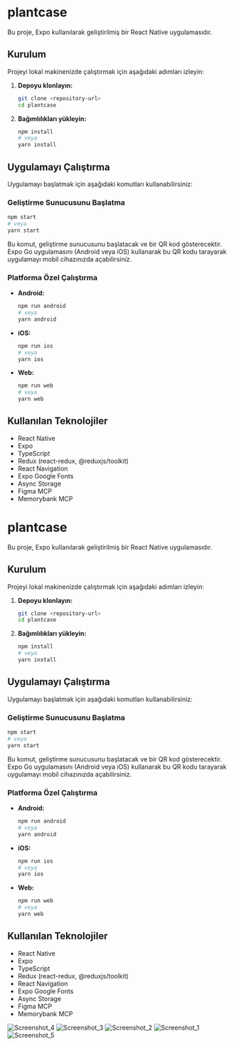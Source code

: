 # plantcase

Bu proje, Expo kullanılarak geliştirilmiş bir React Native uygulamasıdır.

## Kurulum

Projeyi lokal makinenizde çalıştırmak için aşağıdaki adımları izleyin:

1.  **Depoyu klonlayın:**
    ```bash
    git clone <repository-url>
    cd plantcase
    ```
2.  **Bağımlılıkları yükleyin:**
    ```bash
    npm install
    # veya
    yarn install
    ```

## Uygulamayı Çalıştırma

Uygulamayı başlatmak için aşağıdaki komutları kullanabilirsiniz:

### Geliştirme Sunucusunu Başlatma
```bash
npm start
# veya
yarn start
```
Bu komut, geliştirme sunucusunu başlatacak ve bir QR kod gösterecektir. Expo Go uygulamasını (Android veya iOS) kullanarak bu QR kodu tarayarak uygulamayı mobil cihazınızda açabilirsiniz.

### Platforma Özel Çalıştırma

-   **Android:**
    ```bash
    npm run android
    # veya
    yarn android
    ```
-   **iOS:**
    ```bash
    npm run ios
    # veya
    yarn ios
    ```
-   **Web:**
    ```bash
    npm run web
    # veya
    yarn web
    ```

## Kullanılan Teknolojiler

-   React Native
-   Expo
-   TypeScript
-   Redux (react-redux, @reduxjs/toolkit)
-   React Navigation
-   Expo Google Fonts
-   Async Storage
-   Figma MCP
-   Memorybank MCP

# plantcase

Bu proje, Expo kullanılarak geliştirilmiş bir React Native uygulamasıdır.

## Kurulum

Projeyi lokal makinenizde çalıştırmak için aşağıdaki adımları izleyin:

1.  **Depoyu klonlayın:**
    ```bash
    git clone <repository-url>
    cd plantcase
    ```
2.  **Bağımlılıkları yükleyin:**
    ```bash
    npm install
    # veya
    yarn install
    ```

## Uygulamayı Çalıştırma

Uygulamayı başlatmak için aşağıdaki komutları kullanabilirsiniz:

### Geliştirme Sunucusunu Başlatma
```bash
npm start
# veya
yarn start
```
Bu komut, geliştirme sunucusunu başlatacak ve bir QR kod gösterecektir. Expo Go uygulamasını (Android veya iOS) kullanarak bu QR kodu tarayarak uygulamayı mobil cihazınızda açabilirsiniz.

### Platforma Özel Çalıştırma

-   **Android:**
    ```bash
    npm run android
    # veya
    yarn android
    ```
-   **iOS:**
    ```bash
    npm run ios
    # veya
    yarn ios
    ```
-   **Web:**
    ```bash
    npm run web
    # veya
    yarn web
    ```

## Kullanılan Teknolojiler

-   React Native
-   Expo
-   TypeScript
-   Redux (react-redux, @reduxjs/toolkit)
-   React Navigation
-   Expo Google Fonts
-   Async Storage
-   Figma MCP
-   Memorybank MCP

![Screenshot_4](https://github.com/user-attachments/assets/93b90d6a-101c-49df-912b-2f6d1d85bd4f)
![Screenshot_3](https://github.com/user-attachments/assets/8f6978e8-4023-4cf4-af47-56b49eeafc40)
![Screenshot_2](https://github.com/user-attachments/assets/4661704c-2f90-4f7c-9d40-d6790f4d0a93)
![Screenshot_1](https://github.com/user-attachments/assets/c1be0bb1-7b8f-439d-9bde-ee872c475312)
![Screenshot_5](https://github.com/user-attachments/assets/65008c61-c5d3-4fa4-89a3-b30e1067a150)
